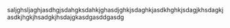saljghsljaghjasdhgjsdahgksdahkjghasdjghkjsdaghkjasdkhghkjsdagjkhsdagkjasdkjhgkjhsadgkjhsdajgkasdgasddgasdg 
